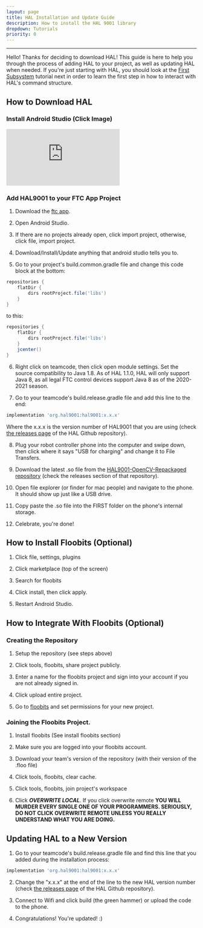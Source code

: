 ```yaml
---
layout: page
title: HAL Installation and Update Guide
description: How to install the HAL 9001 library
dropdown: Tutorials
priority: 0
---
```

----------------------------
Hello! Thanks for deciding to download HAL! This guide is here to help you through the process of adding HAL to your project, as well as updating HAL when needed. If you're just starting with HAL, you should look at the [First Subsystem](first-subsystem.html) tutorial next in order to learn the first step in how to interact with HAL's command structure.
  
## How to Download HAL
### Install Android Studio (Click Image)
[![](https://www.androidpolice.com/wp-content/themes/ap2/ap_resize/ap_resize.php?src=https%3A%2F%2Fwww.androidpolice.com%2Fwp-content%2Fuploads%2F2017%2F05%2Fnexus2cee_Android-Studio-3.0-hero_thumb.png&w=728)](https://developer.android.com/studio)

### Add HAL9001 to your FTC App Project
1. Download the [ftc app](https://github.com/FIRST-Tech-Challenge/FtcRobotController).

2. Open Android Studio.

3. If there are no projects already open, click import project, otherwise, click file, import project.

4. Download/Install/Update anything that android studio tells you to.

5. Go to your project's build.common.gradle file and change this code block at the bottom:

```gradle
repositories {   
    flatDir {       
        dirs rootProject.file('libs')   
    }
}
```

to this:

```gradle
repositories {
    flatDir {
        dirs rootProject.file('libs')
    }
    jcenter()
}
```

6. Right click on teamcode, then click open module settings. Set the source compatibility to Java 1.8. As of HAL 1.1.0, HAL will only support Java 8, as all legal FTC control devices support Java 8 as of the 2020-2021 season.

7. Go to your teamcode's build.release.gradle file and add this line to the end: 

```gradle 
implementation 'org.hal9001:hal9001:x.x.x' 
```

Where the x.x.x is the version number of HAL9001 that you are using (check [the releases page](https://github.com/SCHS-Robotics/HAL9001/releases) of the HAL Github repository).

8. Plug your robot controller phone into the computer and swipe down, then click where it says "USB for charging" and change it to File Transfers.

9. Download the latest .so file from the [HAL9001-OpenCV-Repackaged repository](https://github.com/SCHS-Robotics/HAL9001-OpenCV-Repackaged) (check the releases section of that repository).

10. Open file explorer (or finder for mac people) and navigate to the phone. It should show up just like a USB drive.

11. Copy paste the .so file into the FIRST folder on the phone's internal storage.

12. Celebrate, you're done!

## How to Install Floobits (Optional)
1. Click file, settings, plugins

2. Click marketplace (top of the screen)

3. Search for floobits

4. Click install, then click apply.

5. Restart Android Studio.

## How to Integrate With Floobits (Optional)
### Creating the Repository
1. Setup the repository (see steps above)

2. Click tools, floobits, share project publicly.

3. Enter a name for the floobits project and sign into your account if you are not already signed in.

4. Click upload entire project.

5. Go to [floobits](https://floobits.com) and set permissions for your new project.

### Joining the Floobits Project.
1. Install floobits (See install floobits section)

2. Make sure you are logged into your floobits account.

3. Download your team's version of the repository (with their version of the .floo file)

4. Click tools, floobits, clear cache.

5. Click tools, floobits, join project's workspace

6. Click _**OVERWRITE LOCAL**_. If you click overwrite remote **YOU WILL MURDER EVERY SINGLE ONE OF YOUR PROGRAMMERS. SERIOUSLY, DO NOT CLICK OVERWRITE REMOTE UNLESS YOU REALLY UNDERSTAND WHAT YOU ARE DOING.**

## Updating HAL to a New Version
1. Go to your teamcode's build.release.gradle file and find this line that you added during the installation process:

```gradle 
implementation 'org.hal9001:hal9001:x.x.x' 
```

2. Change the "x.x.x" at the end of the line to the new HAL version number (check [the releases page](https://github.com/SCHS-Robotics/HAL9001/releases) of the HAL Github repository).

3. Connect to Wifi and click build (the green hammer) or upload the code to the phone.

4. Congratulations! You're updated! :)
